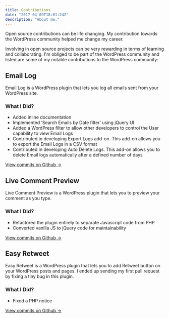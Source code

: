 ```yaml
---
title: Contributions
date: "2017-04-09T18:01:24Z"
description: "About me."
---
```


Open source contributions can be life changing. My contribution towards the WordPress community helped me change my career.

Involving in open source projects can be very rewarding in terms of learning and collaborating. I'm obliged to be part of the WordPress community and listed are some of my notable contributions to the WordPress community:

## Email Log

Email Log is a WordPress plugin that lets you log all emails sent from your WordPress site.

### What I Did?

- Added inline documentation
- Implemented ‘Search Emails by Date filter’ using jQuery UI
- Added a WordPress filter to allow other developers to control the User capability to view Email 
Logs
- Contributed in developing Export Logs add-on. This add-on allows you to export the Email Logs in
 a CSV format
- Contributed in developing Auto Delete Logs. This add-on allows you to delete Email logs 
automatically after a defined number of days

[View commits on Github →](https://github.com/sudar/email-log/commits?author=mariadanieldeepak)

## Live Comment Preview

Live Comment Preview is a WordPress plugin that lets you to preview your comment as you type.

### What I Did?

- Refactored the plugin entirely to separate Javascript code from PHP
- Converted vanilla JS to jQuery code for maintainability

[View commits on Github →](https://github.com/yapapaya/live-comment-preview/commits?author=mariadanieldeepak)

## Easy Retweet

Easy Retweet is a WordPress plugin that lets you to add Retweet button on your WordPress posts and pages. I ended up sending my first pull request by fixing a tiny bug in this plugin.

### What I Did?

- Fixed a PHP notice

[View commits on Github →](https://github.com/sudar/easy-retweet/commits?author=mariadanieldeepak)
